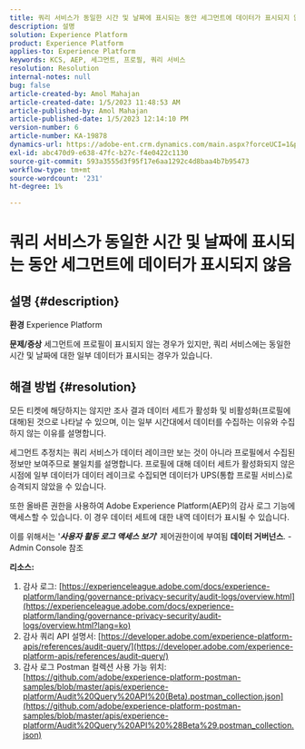 ```yaml
---
title: 쿼리 서비스가 동일한 시간 및 날짜에 표시되는 동안 세그먼트에 데이터가 표시되지 않음
description: 설명
solution: Experience Platform
product: Experience Platform
applies-to: Experience Platform
keywords: KCS, AEP, 세그먼트, 프로필, 쿼리 서비스
resolution: Resolution
internal-notes: null
bug: false
article-created-by: Amol Mahajan
article-created-date: 1/5/2023 11:48:53 AM
article-published-by: Amol Mahajan
article-published-date: 1/5/2023 12:14:10 PM
version-number: 6
article-number: KA-19878
dynamics-url: https://adobe-ent.crm.dynamics.com/main.aspx?forceUCI=1&pagetype=entityrecord&etn=knowledgearticle&id=a34331ea-ee8c-ed11-81ac-6045bd006b3d
exl-id: abc470d9-e638-47fc-b27c-f4e0422c1130
source-git-commit: 593a3555d3f95f17e6aa1292c4d8baa4b7b95473
workflow-type: tm+mt
source-wordcount: '231'
ht-degree: 1%

---
```


# 쿼리 서비스가 동일한 시간 및 날짜에 표시되는 동안 세그먼트에 데이터가 표시되지 않음

## 설명 {#description}

<b>환경</b>
Experience Platform


<b>문제/증상</b>
세그먼트에 프로필이 표시되지 않는 경우가 있지만, 쿼리 서비스에는 동일한 시간 및 날짜에 대한 일부 데이터가 표시되는 경우가 있습니다.


## 해결 방법 {#resolution}


모든 티켓에 해당하지는 않지만 조사 결과 데이터 세트가 활성화 및 비활성화(프로필에 대해)된 것으로 나타날 수 있으며, 이는 일부 시간대에서 데이터를 수집하는 이유와 수집하지 않는 이유를 설명합니다.

세그먼트 추정치는 쿼리 서비스가 데이터 레이크만 보는 것이 아니라 프로필에서 수집된 정보만 보여주므로 불일치를 설명합니다. 프로필에 대해 데이터 세트가 활성화되지 않은 시점에 일부 데이터가 데이터 레이크로 수집되면 데이터가 UPS(통합 프로필 서비스)로 승격되지 않았을 수 있습니다.



또한 올바른 권한을 사용하여 Adobe Experience Platform(AEP)의 감사 로그 기능에 액세스할 수 있습니다. 이 경우 데이터 세트에 대한 내역 데이터가 표시될 수 있습니다.

이를 위해서는 &#39;<b>*사용자 활동 로그 액세스 보기</b>*&#39; 제어권한이에 부여됨 <b>데이터 거버넌스</b>. - Admin Console 참조



<b>리소스:</b>

1. 감사 로그: [https://experienceleague.adobe.com/docs/experience-platform/landing/governance-privacy-security/audit-logs/overview.html](https://experienceleague.adobe.com/docs/experience-platform/landing/governance-privacy-security/audit-logs/overview.html?lang=ko)
2. 감사 쿼리 API 설명서: [https://developer.adobe.com/experience-platform-apis/references/audit-query/](https://developer.adobe.com/experience-platform-apis/references/audit-query/)
3. 감사 로그 Postman 컬렉션 사용 가능 위치: [https://github.com/adobe/experience-platform-postman-samples/blob/master/apis/experience-platform/Audit%20Query%20API%20(Beta).postman_collection.json](https://github.com/adobe/experience-platform-postman-samples/blob/master/apis/experience-platform/Audit%20Query%20API%20%28Beta%29.postman_collection.json)
